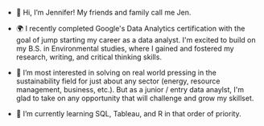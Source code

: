 - 👋 Hi, I’m Jennifer! My friends and family call me Jen.

- 🌍 I recently completed Google's Data Analytics certification with the goal of jump starting my career as a data analyst. 
I'm excited to build on my B.S. in Environmental studies, where I gained and fostered my research, writing, and critical thinking skills.

- 👀 I’m most interested in solving on real world pressing in the sustainability field for just about any sector (energy, resource management, business, etc.).
But as a junior / entry data anaylst, I'm glad to take on any opportunity that will challenge and grow my skillset.

- 🌱 I’m currently learning SQL, Tableau, and R in that order of priority.

<!---
jennybuh/jennybuh is a ✨ special ✨ repository because its `README.md` (this file) appears on your GitHub profile.
You can click the Preview link to take a look at your changes.
--->
